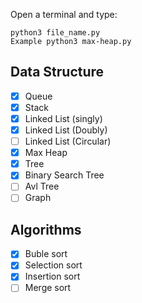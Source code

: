 Open a terminal and type:

```
python3 file_name.py
Example python3 max-heap.py
```

## Data Structure

- [x] Queue
- [x] Stack
- [x] Linked List (singly)
- [x] Linked List (Doubly)
- [ ] Linked List (Circular)
- [x] Max Heap
- [x] Tree
- [x] Binary Search Tree
- [ ] Avl Tree
- [ ] Graph

## Algorithms

- [x] Buble sort
- [x] Selection sort
- [x] Insertion sort
- [ ] Merge sort
